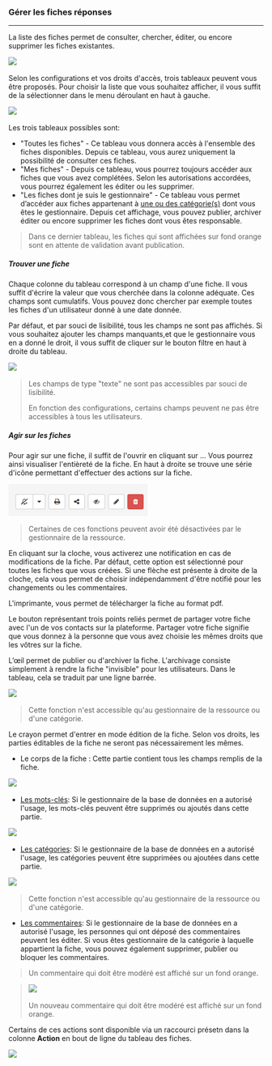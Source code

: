 ### Gérer les fiches réponses

---

La liste des fiches permet de consulter, chercher, éditer, ou encore supprimer les fiches existantes.

![](images/clacoform-fig31.png)

Selon les configurations et vos droits d'accès, trois tableaux peuvent vous être proposés. Pour choisir la liste que vous souhaitez afficher, il vous suffit de la sélectionner dans le menu déroulant en haut à gauche.

![](images/clacoform-fig32.png)

Les trois tableaux possibles sont:

* "Toutes les fiches" - Ce tableau vous donnera accès à l'ensemble des fiches disponibles. Depuis ce tableau, vous aurez uniquement la possibilité de consulter ces fiches. 
* "Mes fiches" - Depuis ce tableau, vous pourrez toujours accéder aux fiches que vous avez complétées. Selon les autorisations accordées, vous pourrez également les éditer ou les supprimer. 
* "Les fiches dont je suis le gestionnaire" - Ce tableau vous permet d’accéder aux fiches appartenant à [une ou des catégorie\(s\)](/fr/resources/clacoForm/form-category.md) dont vous êtes le gestionnaire. Depuis cet affichage, vous pouvez publier, archiver éditer ou encore supprimer les fiches dont vous êtes responsable.

> Dans ce dernier tableau, les fiches qui sont affichées sur fond orange sont en attente de validation avant publication.

##### Trouver une fiche

Chaque colonne du tableau correspond à un champ d'une fiche. Il vous suffit d'écrire la valeur que vous cherchée dans la colonne adéquate. Ces champs sont cumulatifs. Vous pouvez donc chercher par exemple toutes les fiches d'un utilisateur donné à une date donnée.

Par défaut, et par souci de lisibilité, tous les champs ne sont pas affichés. Si vous souhaitez ajouter les champs manquants,et que le gestionnaire vous en a donné le droit, il vous suffit de cliquer sur le bouton filtre en haut à droite du tableau.

![](images/clacoform-fig3.png)

> Les champs de type "texte" ne sont pas accessibles par souci de lisibilité.
>
> En fonction des configurations, certains champs peuvent ne pas être accessibles à tous les utilisateurs.

##### Agir sur les fiches

Pour agir sur une fiche, il suffit de l'ouvrir en cliquant sur ... Vous pourrez ainsi visualiser l'entièreté de la fiche. En haut à droite se trouve une série d'icône permettant d'effectuer des actions sur la fiche.

![](images/clacoform-fig47.png)

> Certaines de ces fonctions peuvent avoir été désactivées par le gestionnaire de la ressource.

En cliquant sur la cloche, vous activerez une notification en cas de modifications de la fiche. Par défaut, cette option est sélectionné pour toutes les fiches que vous créées. Si une flèche est présente à droite de la cloche, cela vous permet de choisir indépendamment d'être notifié pour les changements ou les commentaires. 

L'imprimante, vous permet de télécharger la fiche au format pdf.

Le bouton représentant trois points reliés permet de partager votre fiche avec l'un de vos contacts sur la plateforme. Partager votre fiche signifie que vous donnez à la personne que vous avez choisie les mêmes droits que les vôtres sur la fiche.


L’œil permet de publier ou d'archiver la fiche. L'archivage consiste simplement à rendre la fiche "invisible" pour les utilisateurs. Dans le tableau, cela se traduit par une ligne barrée.

![](images/clacoform-fig39.png)

> Cette fonction n'est accessible qu'au gestionnaire de la ressource ou d'une catégorie.

Le crayon permet d'entrer en mode édition de la fiche. Selon vos droits, les parties éditables de la fiche ne seront pas nécessairement les mêmes.

* Le corps de la fiche : Cette partie contient tous les champs remplis de la fiche. 

![](images/clacoform-fig45.png)

* [Les mots-clés](/fr/resources/clacoForm/form-keyword.md): Si le gestionnaire de la base de données en a autorisé l'usage, les mots-clés peuvent être supprimés ou ajoutés dans cette partie. 

![](images/clacoform-fig26.png)

* [Les catégories](/fr/resources/clacoForm/form-category.md): Si le gestionnaire de la base de données en a autorisé l'usage, les catégories peuvent être supprimées ou ajoutées dans cette partie. 

![](images/clacoform-fig27.png)

> Cette fonction n'est accessible qu'au gestionnaire de la ressource ou d'une catégorie.

* [Les commentaires](/fr/resources/clacoForm/form-comments.md): Si le gestionnaire de la base de données en a autorisé l'usage, les personnes qui ont déposé des commentaires peuvent les éditer. Si vous êtes gestionnaire de la catégorie à laquelle appartient la fiche, vous pouvez également supprimer, publier ou bloquer les commentaires. 

> Un commentaire qui doit être modéré est affiché sur un fond orange.   

> ![](images/clacoform-fig43.png)
>
> Un nouveau commentaire qui doit être modéré est affiché sur un fond orange.

Certains de ces actions sont disponible via un raccourci présetn dans la colonne **Action** en bout de ligne du tableau des fiches.

![](images/clacoform-fig30.png)



